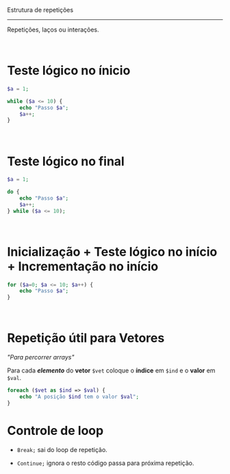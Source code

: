 Estrutura de repetições
***

Repetições, laços ou interações. 

<br/>
 
# Teste lógico no ínicio

```php
$a = 1;

while ($a <= 10) {
    echo "Passo $a";
    $a++;
}
```

<br/>
 
# Teste lógico no final

```php
$a = 1;

do {
    echo "Passo $a";
    $a++;
} while ($a <= 10);
```

<br/>
 
# Inicialização + Teste lógico no início + Incrementação no início

```php
for ($a=0; $a <= 10; $a++) { 
    echo "Passo $a";
}
```

<br/>
 
# Repetição útil para Vetores

_"Para percorrer arrays"_

Para cada **_elemento_** do **vetor** `$vet` coloque o **índice** em `$ind` e o **valor** em `$val`.
```php
foreach ($vet as $ind => $val) {
    echo "A posição $ind tem o valor $val";
}
```

# Controle de loop

* `Break;` sai do loop de repetição.	

* `Continue;` ignora o resto código passa para próxima repetição.